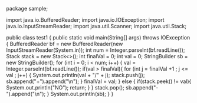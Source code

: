 package sample;

import java.io.BufferedReader;
import java.io.IOException;
import java.io.InputStreamReader;
import java.util.Scanner;
import java.util.Stack;

public class test1 {
    public static void main(String[] args) throws IOException {
        BufferedReader bf = new BufferedReader(new InputStreamReader(System.in));
        int num = Integer.parseInt(bf.readLine());
        Stack<Integer> stack = new Stack<>();
        int finalVal = 0;
        int val = 0;
        StringBuilder sb = new StringBuilder();
        for (int i = 0; i < num; i++) {
            val = Integer.parseInt(bf.readLine());
            if(val > finalVal){
                for (int j = finalVal +1 ; j <= val ; j++) {
                    System.out.println(val + "/" + j);
                    stack.push(j);
                    sb.append("+").append("\n");
                }
                finalVal = val;
            } else {
                if(stack.peek() != val){
                    System.out.println("NO");
                    return;
                }
            }
            stack.pop();
            sb.append("-").append("\n");
        }
        System.out.println(sb);
    }
}
